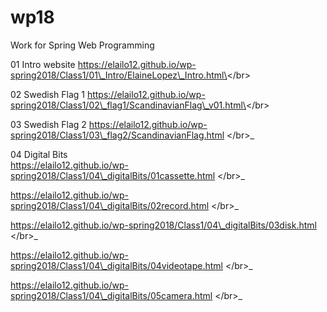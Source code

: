 # wp18  
Work for Spring Web Programming  

01 Intro website
https://elailo12.github.io/wp-spring2018/Class1/01\_Intro/ElaineLopez\_Intro.html\</br\>

02 Swedish Flag 1
https://elailo12.github.io/wp-spring2018/Class1/02\_flag1/ScandinavianFlag\_v01.html\</br\>

03 Swedish Flag 2
https://elailo12.github.io/wp-spring2018/Class1/03\_flag2/ScandinavianFlag.html \</br\>\_

04 Digital Bits  
https://elailo12.github.io/wp-spring2018/Class1/04\_digitalBits/01cassette.html \</br\>\_

https://elailo12.github.io/wp-spring2018/Class1/04\_digitalBits/02record.html \</br\>\_

https://elailo12.github.io/wp-spring2018/Class1/04\_digitalBits/03disk.html \</br\>\_

https://elailo12.github.io/wp-spring2018/Class1/04\_digitalBits/04videotape.html \</br\>\_

https://elailo12.github.io/wp-spring2018/Class1/04\_digitalBits/05camera.html \</br\>\_